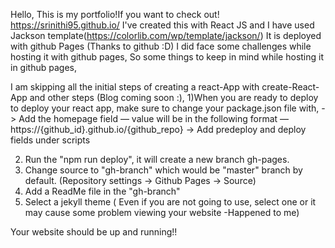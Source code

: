 Hello, 
This is my portfolio!If you want to check out! https://srinithi95.github.io/
I've created this with React JS and I have used Jackson template(https://colorlib.com/wp/template/jackson/) 
It is deployed with github Pages (Thanks to github :D)
I did face some challenges while hosting it with github pages, So some things to keep in mind while hosting it in github pages,

I am skipping all the initial steps of creating a react-App with create-React-App and other steps (Blog coming soon :),
1)When you are ready to deploy to deploy your react app, make sure to change your package.json file with,
   -> Add the homepage field — value will be in the following format — https://{github_id}.github.io/{github_repo}
   -> Add predeploy and deploy fields under scripts
    
2) Run the "npm run deploy", it will create a new branch gh-pages.
3) Change source to "gh-branch" which would be "master" branch by default. (Repository settings -> Github Pages -> Source)
4) Add a ReadMe file in the "gh-branch"
5) Select a jekyll theme ( Even if you are not going to use, select one or it may cause some problem viewing your website -Happened to me)

Your website should be up and running!! 
 


